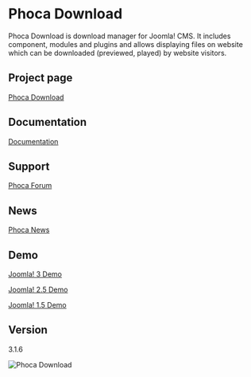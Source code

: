 # Phoca Download



Phoca Download is download manager for Joomla! CMS. It includes component, modules and plugins and allows displaying files on website which can be downloaded (previewed, played) by website visitors.



## Project page

[Phoca Download](https://www.phoca.cz/phocadownload)



## Documentation

[Documentation](https://www.phoca.cz/documentation/category/17-phoca-download-component)



## Support

[Phoca Forum](https://www.phoca.cz/forum)



## News

[Phoca News](https://www.phoca.cz/news)



## Demo

[Joomla! 3 Demo](https://www.phoca.cz/joomla3demo/)

[Joomla! 2.5 Demo](https://www.phoca.cz/joomlademo/)

[Joomla! 1.5 Demo](https://www.phoca.cz/demo/)



## Version

3.1.6





![Phoca Download](https://github.com/PhocaCz/PhocaDownload/blob/master/phocadownload.png)
